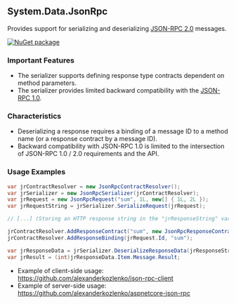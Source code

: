 ## System.Data.JsonRpc

Provides support for serializing and deserializing [JSON-RPC 2.0](http://www.jsonrpc.org/specification) messages.

[![NuGet package](https://img.shields.io/nuget/v/System.Data.JsonRpc.svg?style=flat-square)](https://www.nuget.org/packages/System.Data.JsonRpc)

### Important Features

- The serializer supports defining response type contracts dependent on method parameters.
- The serializer provides limited backward compatibility with the [JSON-RPC 1.0](http://www.jsonrpc.org/specification_v1).

### Characteristics

- Deserializing a response requires a binding of a message ID to a method name (or a response contract by a message ID).
- Backward compatibility with JSON-RPC 1.0 is limited to the intersection of JSON-RPC 1.0 / 2.0 requirements and the API.

### Usage Examples

```cs
var jrContractResolver = new JsonRpcContractResolver();
var jrSerializer = new JsonRpcSerializer(jrContractResolver);
var jrRequest = new JsonRpcRequest("sum", 1L, new[] { 1L, 2L });
var jrRequestString = jrSerializer.SerializeRequest(jrRequest);

// [...] (Storing an HTTP response string in the "jrResponseString" variable)

jrContractResolver.AddResponseContract("sum", new JsonRpcResponseContract(typeof(int)));
jrContractResolver.AddResponseBinding(jrRequest.Id, "sum");

var jrResponseData = jrSerializer.DeserializeResponseData(jrResponseString);
var jrResult = (int)jrResponseData.Item.Message.Result;
```

- Example of client-side usage: https://github.com/alexanderkozlenko/json-rpc-client
- Example of server-side usage: https://github.com/alexanderkozlenko/aspnetcore-json-rpc